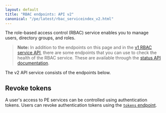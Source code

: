 ```yaml
---
layout: default
title: "RBAC endpoints: API v2"
canonical: "/pe/latest/rbac_serviceindex_v2.html"
---
```


The role-based access control (RBAC) service enables you to manage users, directory groups, and roles.

> **Note:** In addition to the endpoints on this page and in the [v1 RBAC service API](./rbac_serviceindex_v1.html), there are some endpoints that you can use to check the health of the RBAC service. These are available through the [status API documentation](./status_api.html#the-status-api).

The v2 API service consists of the endpoints below.

## Revoke tokens

A user's access to PE services can be controlled using authentication tokens. Users can revoke authentication tokens using the [`tokens` endpoint](./rbac_revoke_token_v2.html).



